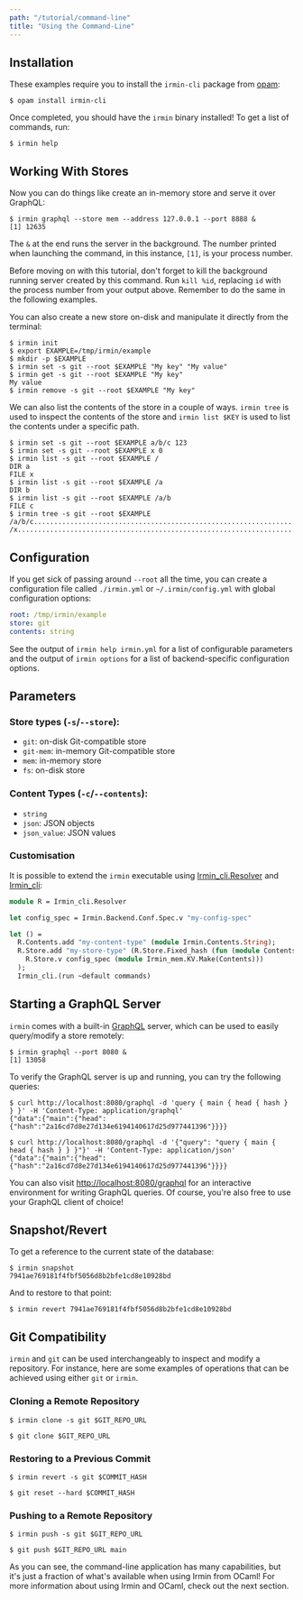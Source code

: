 ```yaml
---
path: "/tutorial/command-line"
title: "Using the Command-Line"
---
```


## Installation

These examples require you to install the `irmin-cli` package from [opam]:

```shell
$ opam install irmin-cli
```

Once completed, you should have the `irmin` binary installed! To get a
list of commands, run:

```shell
$ irmin help
```

## Working With Stores

Now you can do things like create an in-memory store and serve it over GraphQL:

```shell
$ irmin graphql --store mem --address 127.0.0.1 --port 8888 &
[1] 12635
```

The `&` at the end runs the server in the background. The number printed when launching the command, in this
instance, `[1]`, is your process number.

Before moving on with this tutorial, don't forget to kill the background running server created by this command.
Run `kill %id`, replacing `id` with the process number from your output above. Remember to do the same in the following
examples. 

You can also create a new store on-disk and manipulate it directly from the terminal:

```shell
$ irmin init
$ export EXAMPLE=/tmp/irmin/example
$ mkdir -p $EXAMPLE
$ irmin set -s git --root $EXAMPLE "My key" "My value"
$ irmin get -s git --root $EXAMPLE "My key"
My value
$ irmin remove -s git --root $EXAMPLE "My key"
```

We can also list the contents of the store in a couple of ways. `irmin tree` is
used to inspect the contents of the store and `irmin list $KEY` is used to list
the contents under a specific path.

```shell
$ irmin set -s git --root $EXAMPLE a/b/c 123
$ irmin set -s git --root $EXAMPLE x 0
$ irmin list -s git --root $EXAMPLE /
DIR a
FILE x
$ irmin list -s git --root $EXAMPLE /a
DIR b
$ irmin list -s git --root $EXAMPLE /a/b
FILE c
$ irmin tree -s git --root $EXAMPLE
/a/b/c...............................................................................123
/x.....................................................................................0
```

## Configuration

If you get sick of passing around `--root` all the time, you can create a
configuration file called `./irmin.yml` or `~/.irmin/config.yml` with global
configuration options:

```yaml
root: /tmp/irmin/example
store: git
contents: string
```

See the output of `irmin help irmin.yml` for a list of configurable parameters
and the output of `irmin options` for a list of backend-specific configuration
options.

## Parameters

### Store types (`-s`/`--store`):

- `git`: on-disk Git-compatible store
- `git-mem`: in-memory Git-compatible store
- `mem`: in-memory store
- `fs`: on-disk store

### Content Types (`-c`/`--contents`):

- `string`
- `json`: JSON objects
- `json_value`: JSON values

### Customisation

It is possible to extend the `irmin` executable using [Irmin_cli.Resolver] and
[Irmin_cli]:

```ocaml
module R = Irmin_cli.Resolver

let config_spec = Irmin.Backend.Conf.Spec.v "my-config-spec"

let () =
  R.Contents.add "my-content-type" (module Irmin.Contents.String);
  R.Store.add "my-store-type" (R.Store.Fixed_hash (fun (module Contents) ->
    R.Store.v config_spec (module Irmin_mem.KV.Make(Contents)))
  );
  Irmin_cli.(run ~default commands)
```

## Starting a GraphQL Server

`irmin` comes with a built-in [GraphQL] server, which can be used to easily
query/modify a store remotely:

```shell
$ irmin graphql --port 8080 &
[1] 13058
```

To verify the GraphQL server is up and running, you can try the following queries:

```shell
$ curl http://localhost:8080/graphql -d 'query { main { head { hash } } }' -H 'Content-Type: application/graphql'
{"data":{"main":{"head":{"hash":"2a16cd7d8e27d134e6194140617d25d977441396"}}}}

$ curl http://localhost:8080/graphql -d '{"query": "query { main { head { hash } } }"}' -H 'Content-Type: application/json'
{"data":{"main":{"head":{"hash":"2a16cd7d8e27d134e6194140617d25d977441396"}}}}
```

You can also visit
[http://localhost:8080/graphql](http://localhost:8080/graphql) for an
interactive environment for writing GraphQL queries. Of course, you're also free
to use your GraphQL client of choice!

## Snapshot/Revert

To get a reference to the current state of the database:

```shell
$ irmin snapshot
7941ae769181f4fbf5056d8b2bfe1cd8e10928bd
```

And to restore to that point:

```shell
$ irmin revert 7941ae769181f4fbf5056d8b2bfe1cd8e10928bd
```

## Git Compatibility

`irmin` and `git` can be used interchangeably to inspect and modify a
repository. For instance, here are some examples of operations that can be
achieved using either `git` or `irmin`.

### Cloning a Remote Repository

```shell
$ irmin clone -s git $GIT_REPO_URL
```

```shell
$ git clone $GIT_REPO_URL
```

### Restoring to a Previous Commit

```shell
$ irmin revert -s git $COMMIT_HASH
```

```shell
$ git reset --hard $COMMIT_HASH
```

### Pushing to a Remote Repository

```shell
$ irmin push -s git $GIT_REPO_URL
```

```shell
$ git push $GIT_REPO_URL main
```

As you can see, the command-line application has many capabilities, but it's
just a fraction of what's available when using Irmin from OCaml! For more
information about using Irmin and OCaml, check out the next section.

<!-- prettier-ignore-start -->
[Irmin_cli.Resolver]: https://mirage.github.io/irmin/irmin-cli/Irmin_cli/Resolver/index.html
[Irmin_cli]: https://mirage.github.io/irmin/irmin-cli/Irmin_cli/index.html
[GraphQL]: https://graphql.org
[opam]: https://github.com/ocaml/opam
<!-- prettier-ignore-end -->
